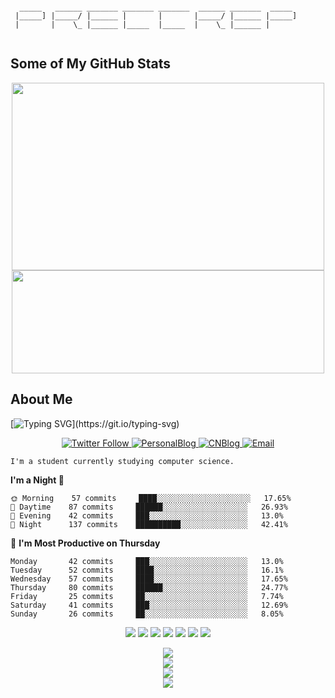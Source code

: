<!---
preccrep/preccrep is a ✨ special ✨ repository because its `README.md` (this file) appears on your GitHub profile.
You can click the Preview link to take a look at your changes.
--->

```

  _____   ______ _______ _______ _______  ______ _______  _____ 
 |_____] |_____/ |______ |       |       |_____/ |______ |_____]
 |       |    \_ |______ |_____  |_____  |    \_ |______ |      
                                                                
```

## Some of My GitHub Stats

<p align="center">
  <img align="center" width="500" height="300" src="https://github-readme-stats.vercel.app/api?username=preccrep&show_icons=true&hide_border=false&line_height=20&show_owner=true&theme=tokyonight"/>
  <img align="center" width="500" height="165" src="https://github-readme-stats.vercel.app/api/top-langs/?username=preccrep&layout=compact&hide=HTML&langs_count=10&theme=shades-of-purple"/>
</p>


## About Me

[![Typing SVG](https://readme-typing-svg.herokuapp.com?font=Monaco&size=30&duration=7000&background=E4E4E400&lines=Hey+I'm+preccrep!;I'm+a+CS+student.;I+love+coding.;A+big+fan+of+anime...)](https://git.io/typing-svg)

<p align="center">
  <a href="https://twitter.com/preccrep"><img alt="Twitter Follow" src="https://img.shields.io/twitter/follow/preccrep?color=a2c4c9&logoColor=ffe599&style=for-the-badge">
  <a href="https://www.preccrep.com/"><img alt="PersonalBlog" src="https://img.shields.io/static/v1?label=personalblog&message=preccrep&color=f4cccc&style=for-the-badge">
  <a href="https://www.cnblogs.com/preccrep"><img alt="CNBlog" src="https://img.shields.io/static/v1?label=cnblog&message=preccrep&color=b4a7d6&style=for-the-badge">
  <a href="mailto:preccrep0@gmail.com"><img alt="Email" src="https://img.shields.io/badge/Email-preccrep-orange?style=for-the-badge&logo=gmail"></a>
</p>
    
    I'm a student currently studying computer science.


**I'm a Night 🦉** 

```text
🌞 Morning    57 commits     ████░░░░░░░░░░░░░░░░░░░░░   17.65% 
🌆 Daytime    87 commits     ██████░░░░░░░░░░░░░░░░░░░   26.93% 
🌃 Evening    42 commits     ███░░░░░░░░░░░░░░░░░░░░░░   13.0% 
🌙 Night      137 commits    ██████████░░░░░░░░░░░░░░░   42.41%

```
📅 **I'm Most Productive on Thursday** 

```text
Monday       42 commits     ███░░░░░░░░░░░░░░░░░░░░░░   13.0% 
Tuesday      52 commits     ████░░░░░░░░░░░░░░░░░░░░░   16.1% 
Wednesday    57 commits     ████░░░░░░░░░░░░░░░░░░░░░   17.65% 
Thursday     80 commits     ██████░░░░░░░░░░░░░░░░░░░   24.77% 
Friday       25 commits     ██░░░░░░░░░░░░░░░░░░░░░░░   7.74% 
Saturday     41 commits     ███░░░░░░░░░░░░░░░░░░░░░░   12.69% 
Sunday       26 commits     ██░░░░░░░░░░░░░░░░░░░░░░░   8.05%

```

<!--START_SECTION:colourise-->
<p align=center>
<img src="https://img.shields.io/badge/-C++-80953D?style=for-the-badge&logo=c%2b%2b"/>
<img src="https://img.shields.io/badge/-Java-235548?style=for-the-badge&logo=java"/>
<img src="https://img.shields.io/badge/-Swift-B32D51?style=for-the-badge&logo=swift"/>
<img src="https://img.shields.io/badge/-Python-92B9D8?style=for-the-badge&logo=python" />
<img src="https://img.shields.io/badge/-JavaScript-00FFFF?style=for-the-badge&logo=javascript"/>
<img src="https://img.shields.io/badge/-HTML5-523D95?style=for-the-badge&logo=html5"/>
<img src="https://img.shields.io/badge/-CSS-E19F8A?style=for-the-badge&logo=css3"/>
<!--END_SECTION:colourise-->

<div align="center"> <img src="https://github-readme-streak-stats.herokuapp.com/?user=preccrep" /> </div>

<div align="center"> <img src="https://github-profile-trophy.vercel.app/?username=preccrep" /> </div>

<div align="center"> <img src="https://visitor-badge.glitch.me/badge?page_id=preccrep" /> </div>

<div align="center"> <img src="https://activity-graph.herokuapp.com/graph?username=preccrep&theme=xcode" /> </div>
